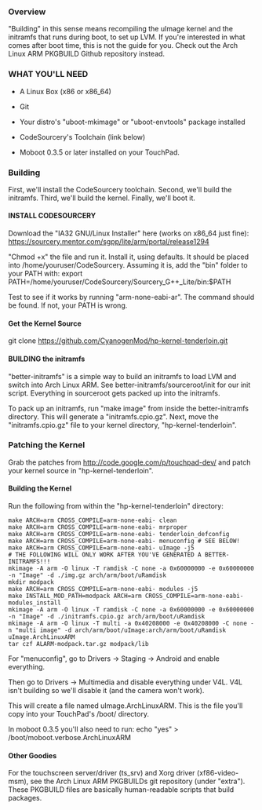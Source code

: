 ### Overview ###
"Building" in this sense means recompiling the uImage kernel and the
initramfs that runs during boot, to set up LVM. If you're interested in
what comes after boot time, this is not the guide for you. Check out the
Arch Linux ARM PKGBUILD Github repository instead.

### WHAT YOU'LL NEED ###
- A Linux Box (x86 or x86_64)

- Git

- Your distro's "uboot-mkimage" or "uboot-envtools" package installed

- CodeSourcery's Toolchain (link below)

- Moboot 0.3.5 or later installed on your TouchPad.
  
### Building ###
First, we'll install the CodeSourcery toolchain.
Second, we'll build the initramfs.
Third, we'll build the kernel.
Finally, we'll boot it.

#### INSTALL CODESOURCERY ####
Download the "IA32 GNU/Linux Installer" here (works on x86_64 just fine):
https://sourcery.mentor.com/sgpp/lite/arm/portal/release1294

"Chmod +x" the file and run it. Install it, using defaults. It should be
placed into /home/youruser/CodeSourcery. Assuming it is, add the "bin"
folder to your PATH with:
export PATH=/home/youruser/CodeSourcery/Sourcery_G++_Lite/bin:$PATH

Test to see if it works by running "arm-none-eabi-ar". The command
should be found. If not, your PATH is wrong.

#### Get the Kernel Source ####
git clone https://github.com/CyanogenMod/hp-kernel-tenderloin.git

#### BUILDING the initramfs ####
"better-initramfs" is a simple way to build an initramfs to load LVM
and switch into Arch Linux ARM. See better-initramfs/sourceroot/init
for our init script. Everything in sourceroot gets packed up into the 
initramfs.

To pack up an initramfs, run "make image" from inside the
better-initramfs directory. This will generate a "initramfs.cpio.gz".
Next, move the "initramfs.cpio.gz" file to your kernel directory,
"hp-kernel-tenderloin".

### Patching the Kernel ####
Grab the patches from http://code.google.com/p/touchpad-dev/ and
patch your kernel source in "hp-kernel-tenderloin".

#### Building the Kernel ####
Run the following from within the "hp-kernel-tenderloin" directory:

    make ARCH=arm CROSS_COMPILE=arm-none-eabi- clean
    make ARCH=arm CROSS_COMPILE=arm-none-eabi- mrproper
    make ARCH=arm CROSS_COMPILE=arm-none-eabi- tenderloin_defconfig
    make ARCH=arm CROSS_COMPILE=arm-none-eabi- menuconfig # SEE BELOW!
    make ARCH=arm CROSS_COMPILE=arm-none-eabi- uImage -j5
    # THE FOLLOWING WILL ONLY WORK AFTER YOU'VE GENERATED A BETTER-INITRAMFS!!!
    mkimage -A arm -O linux -T ramdisk -C none -a 0x60000000 -e 0x60000000 -n "Image" -d ./img.gz arch/arm/boot/uRamdisk
    mkdir modpack
    make ARCH=arm CROSS_COMPILE=arm-none-eabi- modules -j5
    make INSTALL_MOD_PATH=modpack ARCH=arm CROSS_COMPILE=arm-none-eabi- modules_install
    mkimage -A arm -O linux -T ramdisk -C none -a 0x60000000 -e 0x60000000 -n "Image" -d ./initramfs.cpio.gz arch/arm/boot/uRamdisk
    mkimage -A arm -O linux -T multi -a 0x40208000 -e 0x40208000 -C none -n "multi image" -d arch/arm/boot/uImage:arch/arm/boot/uRamdisk uImage.ArchLinuxARM
    tar czf ALARM-modpack.tar.gz modpack/lib

For "menuconfig", go to Drivers -> Staging -> Android and enable everything.

Then go to Drivers -> Multimedia and disable everything under V4L. V4L isn't
building so we'll disable it (and the camera won't work).

This will create a file named uImage.ArchLinuxARM. This is the file
you'll copy into your TouchPad's /boot/ directory.

In moboot 0.3.5 you'll also need to run:
echo "yes" > /boot/moboot.verbose.ArchLinuxARM

#### Other Goodies ####
For the touchscreen server/driver (ts_srv) and Xorg driver (xf86-video-msm),
see the Arch Linux ARM PKGBUILDs git repository (under "extra"). These
PKGBUILD files are basically human-readable scripts that build packages.
